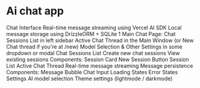 # Ai chat app
Chat Interface
    Real-time message streaming using Vercel AI SDK
    Local message storage using DrizzleORM + SQLite
    1 Main Chat Page:
        Chat Sessions List in left sidebar
        Active Chat Thread in the Main Window (or New Chat thread if you're at /new)
        Model Selection & Other Settings in some dropdown or modal
Chat Sessions List
    Create new chat sessions
    View existing sessions
    Components:
        Session Card
        New Session Button
        Session List
Active Chat Thread
    Real-time message streaming
    Message persistence
    Components:
        Message Bubble
        Chat Input
        Loading States
        Error States
Settings
    AI model selection
    Theme settings (lightmode / darkmode)